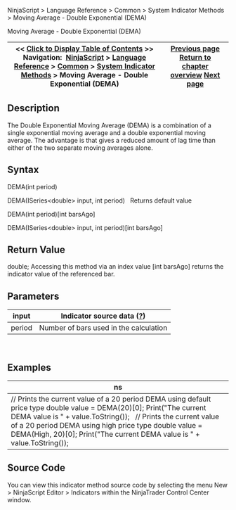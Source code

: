 ﻿
NinjaScript \> Language Reference \> Common \> System Indicator Methods \> Moving Average \- Double Exponential (DEMA)

Moving Average \- Double Exponential (DEMA)

| \<\< [Click to Display Table of Contents](moving_average_-_double_expone.md) \>\> **Navigation:**     [NinjaScript](ninjascript.md) \> [Language Reference](language_reference_wip.md) \> [Common](common.md) \> [System Indicator Methods](indicators.md) \> Moving Average \- Double Exponential (DEMA) | [Previous page](money_flow_oscillator.md) [Return to chapter overview](indicators.md) [Next page](moving_average_-_exponential_e.md) |
| --- | --- |
## Description
The Double Exponential Moving Average (DEMA) is a combination of a single exponential moving average and a double exponential moving average. The advantage is that gives a reduced amount of lag time than either of the two separate moving averages alone.

## Syntax
DEMA(int period)  

DEMA(ISeries\<double\> input, int period)
 
Returns default value  

DEMA(int period)\[int barsAgo]  

DEMA(ISeries\<double\> input, int period)\[int barsAgo]

## Return Value
double; Accessing this method via an index value \[int barsAgo] returns the indicator value of the referenced bar.

## Parameters

| input | Indicator source data ([?](valid_input_data_for_indicator.md)) |
| --- | --- |
| period | Number of bars used in the calculation |
 
## 
## Examples

| ns |
| --- |
| // Prints the current value of a 20 period DEMA using default price type double value \= DEMA(20)\[0]; Print("The current DEMA value is " \+ value.ToString());   // Prints the current value of a 20 period DEMA using high price type double value \= DEMA(High, 20)\[0]; Print("The current DEMA value is " \+ value.ToString()); |

## Source Code
You can view this indicator method source code by selecting the menu New \> NinjaScript Editor \> Indicators within the NinjaTrader Control Center window.
